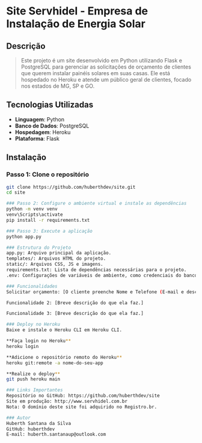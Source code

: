 # Site Servhidel - Empresa de Instalação de Energia Solar

## Descrição

> Este projeto é um site desenvolvido em Python utilizando Flask e PostgreSQL para gerenciar as solicitações de orçamento de clientes que querem instalar painéis solares em suas casas. Ele está hospedado no Heroku e atende um público geral de clientes, focado nos estados de MG, SP e GO.

## Tecnologias Utilizadas

- **Linguagem**: Python
- **Banco de Dados**: PostgreSQL
- **Hospedagem**: Heroku
- **Plataforma**: Flask

## Instalação

### Passo 1: Clone o repositório

```bash
git clone https://github.com/huberthdev/site.git
cd site

### Passo 2: Configure o ambiente virtual e instale as dependências
python -m venv venv
venv\Scripts\activate
pip install -r requirements.txt

### Passo 3: Execute a aplicação
python app.py

### Estrutura do Projeto
app.py: Arquivo principal da aplicação.
templates/: Arquivos HTML do projeto.
static/: Arquivos CSS, JS e imagens.
requirements.txt: Lista de dependências necessárias para o projeto.
.env: Configurações de variáveis de ambiente, como credenciais do banco de dados.

### Funcionalidades
Solicitar orçamento: [O cliente preenche Nome e Telefone (E-mail e descrição é opcional) e clica no botão Solicitar Orçamento]

Funcionalidade 2: [Breve descrição do que ela faz.]

Funcionalidade 3: [Breve descrição do que ela faz.]

### Deploy no Heroku
Baixe e instale o Heroku CLI em Heroku CLI.

**Faça login no Heroku**
heroku login

**Adicione o repositório remoto do Heroku**
heroku git:remote -a nome-do-seu-app

**Realize o deploy**
git push heroku main

### Links Importantes
Repositório no GitHub: https://github.com/huberthdev/site
Site em produção: http://www.servhidel.com.br
Nota: O domínio deste site foi adquirido no Registro.br.

### Autor
Huberth Santana da Silva
GitHub: huberthdev
E-mail: huberth.santanaup@outlook.com
